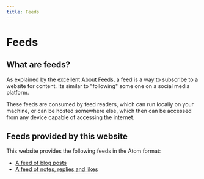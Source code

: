 ```yaml
---
title: Feeds
---
```


# Feeds

## What are feeds?

As explained by the excellent [About Feeds](https://aboutfeeds.com/),
a feed is a way to subscribe to a website for content. Its similar to
"following" some one on a social media platform.

These feeds are consumed by feed readers, which can run locally on your machine,
or can be hosted somewhere else, which then can be accessed from any device
capable of accessing the internet.

## Feeds provided by this website

This website provides the following feeds in the Atom format:

- [A feed of blog posts](/feeds/posts.xml)
- [A feed of notes, replies and likes](/feeds/activity.xml)
